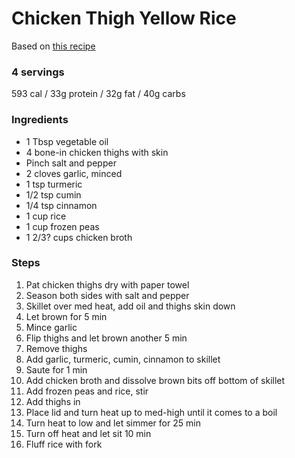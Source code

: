 # Chicken Thigh Yellow Rice

Based on [this recipe](https://www.budgetbytes.com/yellow-rice-chicken-skillet/)

### 4 servings
593 cal / 33g protein / 32g fat / 40g carbs

### Ingredients
* 1 Tbsp vegetable oil
* 4 bone-in chicken thighs with skin
* Pinch salt and pepper
* 2 cloves garlic, minced
* 1 tsp turmeric
* 1/2 tsp cumin
* 1/4 tsp cinnamon
* 1 cup rice
* 1 cup frozen peas
* 1 2/3? cups chicken broth

### Steps
1. Pat chicken thighs dry with paper towel
1. Season both sides with salt and pepper
1. Skillet over med heat, add oil and thighs skin down
1. Let brown for 5 min
1. Mince garlic
1. Flip thighs and let brown another 5 min
1. Remove thighs
1. Add garlic, turmeric, cumin, cinnamon to skillet
1. Saute for 1 min
1. Add chicken broth and dissolve brown bits off bottom of skillet
1. Add frozen peas and rice, stir
1. Add thighs in
1. Place lid and turn heat up to med-high until it comes to a boil
1. Turn heat to low and let simmer for 25 min
1. Turn off heat and let sit 10 min
1. Fluff rice with fork
